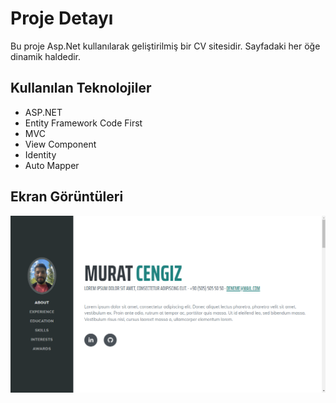 # Proje Detayı
Bu proje Asp.Net kullanılarak geliştirilmiş bir CV sitesidir. Sayfadaki her öğe dinamik haldedir.
## Kullanılan Teknolojiler
- ASP.NET
- Entity Framework Code First
- MVC
- View Component
- Identity
- Auto Mapper

## Ekran Görüntüleri
![ss](MvcCv/wwwroot/Images/cvFoto/img1.png)

